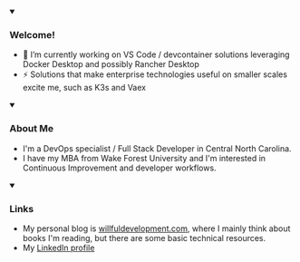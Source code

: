 <div>
  <details open><summary><h3>Welcome!</h3></summary>
    <div>
      <ul>
        <li>🔭 I’m currently working on VS Code / devcontainer solutions leveraging Docker Desktop and possibly Rancher Desktop</li>
        <li>⚡ Solutions that make enterprise technologies useful on smaller scales excite me, such as K3s and Vaex</li>
      </ul>
    </div>
  </details>
  <details open><summary><h3>About Me</h3></summary>
    <div>
      <ul>
        <li>I'm a DevOps specialist / Full Stack Developer in Central North Carolina.</li>
        <li>I have my MBA from Wake Forest University and I'm interested in Continuous Improvement and developer workflows.</li>
      </ul>
    </div>
  </details>
  <details open><summary><h3>Links</h3></summary>
    <div>
      <ul>
        <li>
    My personal blog is <a href="https://www.willfuldevelopment.com/" rel="nofollow" target="_blank">willfuldevelopment.com</a>, where I mainly think about books I'm reading, but there are some basic technical resources.
      </li>
      <li>
    My <a href="https://www.linkedin.com/in/willford/" rel="nofollow" target="_blank">LinkedIn profile</a>
      </li>
    </ul>
  </div>
</details>
</div>
  
<!--
**wfordwfu/wfordwfu** is a ✨ _special_ ✨ repository because its `README.md` (this file) appears on your GitHub profile.

Here are some ideas to get you started:

- 🔭 I’m currently working on ...
- 🌱 I’m currently learning ...
- 👯 I’m looking to collaborate on ...
- 🤔 I’m looking for help with ...
- 💬 Ask me about ...
- 📫 How to reach me: ...
- 😄 Pronouns: ...
- ⚡ Fun fact: ...
-->
